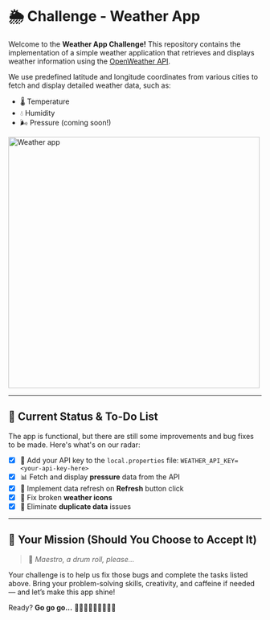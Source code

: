 # 🌦️ Challenge - Weather App

Welcome to the **Weather App Challenge!**
This repository contains the implementation of a simple weather application that retrieves and displays weather information using the [OpenWeather API](https://openweathermap.org/api).

We use predefined latitude and longitude coordinates from various cities to fetch and display detailed weather data, such as:

- 🌡️ Temperature
- 💧 Humidity
- 🌬️ Pressure (coming soon!)

<img src="weather_app.gif" alt="Weather app" height="500">

---

## 🚧 Current Status & To-Do List

The app is functional, but there are still some improvements and bug fixes to be made. Here's what's on our radar:

- [x] 🔑 Add your API key to the `local.properties` file:
`WEATHER_API_KEY= <your-api-key-here>`
- [x] 📊 Fetch and display **pressure** data from the API
- [x] 🔄 Implement data refresh on **Refresh** button click
- [x] 🎨 Fix broken **weather icons**
- [x] 🧹 Eliminate **duplicate data** issues

---

## 🧠 Your Mission (Should You Choose to Accept It)

> 🎺 *Maestro, a drum roll, please...*

Your challenge is to help us fix those bugs and complete the tasks listed above.
Bring your problem-solving skills, creativity, and caffeine if needed — and let’s make this app shine!

Ready?
**Go go go...**
🚀🚀🚀🚀🚀🚀🚀🚀🚀

